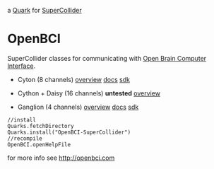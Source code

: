 a [Quark](http://supercollider-quarks.github.io/quarks/) for [SuperCollider](http://supercollider.github.io)

# OpenBCI
SuperCollider classes for communicating with [Open Brain Computer Interface](http://openbci.com).

* Cyton (8 channels) [overview](https://shop.openbci.com/collections/frontpage/products/cyton-biosensing-board-8-channel?variant=38958638542) [docs](http://docs.openbci.com/Hardware/02-Cyton) [sdk](http://docs.openbci.com/OpenBCI%20Software/04-OpenBCI_Cyton_SDK)

* Cython + Daisy (16 channels) **untested** [overview](https://shop.openbci.com/collections/frontpage/products/cyton-daisy-biosensing-boards-16-channel?variant=38959256526)

* Ganglion (4 channels) [overview](https://shop.openbci.com/collections/frontpage/products/pre-order-ganglion-board?variant=13461804483) [docs](http://docs.openbci.com/Hardware/07-Ganglion) [sdk](http://docs.openbci.com/OpenBCI%20Software/06-OpenBCI_Ganglion_SDK)

```supercollider
//install
Quarks.fetchDirectory
Quarks.install("OpenBCI-SuperCollider")
//recompile
OpenBCI.openHelpFile
```

for more info see http://openbci.com

